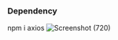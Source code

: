 ### Dependency
  npm i axios
![Screenshot (720)](https://user-images.githubusercontent.com/60258353/120222134-17aea280-c25d-11eb-90d8-bbdce4928bb0.png)
